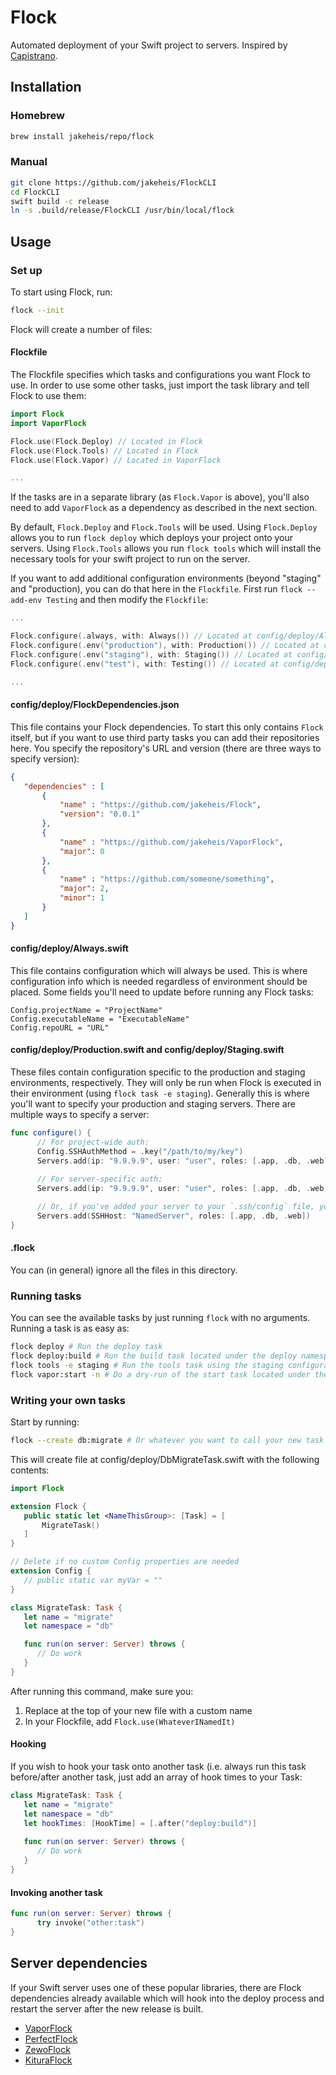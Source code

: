 # Flock

Automated deployment of your Swift project to servers. Inspired by [Capistrano](https://github.com/capistrano/capistrano).

## Installation
### Homebrew
```bash
brew install jakeheis/repo/flock
```
### Manual
```bash
git clone https://github.com/jakeheis/FlockCLI
cd FlockCLI
swift build -c release
ln -s .build/release/FlockCLI /usr/bin/local/flock
```

## Usage
### Set up
To start using Flock, run:
```bash
flock --init
```

Flock will create a number of files:

#### Flockfile
The Flockfile specifies which tasks and configurations you want Flock to use. In order to use some other tasks, just import the task library and tell Flock to use them:
```swift
import Flock
import VaporFlock

Flock.use(Flock.Deploy) // Located in Flock
Flock.use(Flock.Tools) // Located in Flock
Flock.use(Flock.Vapor) // Located in VaporFlock

...
```
If the tasks are in a separate library (as `Flock.Vapor` is above), you'll also need to add `VaporFlock` as a dependency as described in the next section.

By default, `Flock.Deploy` and `Flock.Tools` will be used. Using `Flock.Deploy` allows you to run `flock deploy` which deploys your project onto your servers. Using `Flock.Tools` allows you run `flock tools` which will install the necessary tools for your swift project to run on the server.

If you want to add additional configuration environments (beyond "staging" and "production), you can do that here in the `Flockfile`. First run `flock --add-env Testing` and then modify the `Flockfile`:
```swift
...

Flock.configure(.always, with: Always()) // Located at config/deploy/Always.swift
Flock.configure(.env("production"), with: Production()) // Located at config/deploy/Production.swift
Flock.configure(.env("staging"), with: Staging()) // Located at config/deploy/Staging.swift
Flock.configure(.env("test"), with: Testing()) // Located at config/deploy/Testing.swift

...
```

#### config/deploy/FlockDependencies.json
This file contains your Flock dependencies. To start this only contains `Flock` itself, but if you want to use third party tasks you can add their repositories here. You specify the repository's URL and version (there are three ways to specify version):
```json
{
   "dependencies" : [
       {
           "name" : "https://github.com/jakeheis/Flock",
           "version": "0.0.1"
       },
       {
           "name" : "https://github.com/jakeheis/VaporFlock",
           "major": 0
       },
       {
           "name" : "https://github.com/someone/something",
           "major": 2,
           "minor": 1
       }
   ]
}
```

#### config/deploy/Always.swift
This file contains configuration which will always be used. This is where configuration info which is needed regardless of environment should be placed. Some fields you'll need to update before running any Flock tasks:
```
Config.projectName = "ProjectName"
Config.executableName = "ExecutableName"
Config.repoURL = "URL"
```

#### config/deploy/Production.swift and config/deploy/Staging.swift
These files contain configuration specific to the production and staging environments, respectively. They will only be run when Flock is executed in their environment (using `flock task -e staging`). Generally this is where you'll want to specify your production and staging servers. There are multiple ways to specify a server:
```swift
func configure() {
      // For project-wide auth:
      Config.SSHAuthMethod = .key("/path/to/my/key")
      Servers.add(ip: "9.9.9.9", user: "user", roles: [.app, .db, .web])
      
      // For server-specific auth:
      Servers.add(ip: "9.9.9.9", user: "user", roles: [.app, .db, .web], authMethod: .key("/path/to/another/key)

      // Or, if you've added your server to your `.ssh/config` file, you can use this shorthand:
      Servers.add(SSHHost: "NamedServer", roles: [.app, .db, .web])
}
```

#### .flock
You can (in general) ignore all the files in this directory.

### Running tasks

You can see the available tasks by just running `flock` with no arguments. Running a task is as easy as:
```bash
flock deploy # Run the deploy task
flock deploy:build # Run the build task located under the deploy namespace
flock tools -e staging # Run the tools task using the staging configuration
flock vapor:start -n # Do a dry-run of the start task located under the Vapor namespace - print the commands that would be executed without actually executing anything
```

### Writing your own tasks
Start by running:
```bash
flock --create db:migrate # Or whatever you want to call your new task
```

This will create file at config/deploy/DbMigrateTask.swift with the following contents:
```swift
import Flock

extension Flock {
   public static let <NameThisGroup>: [Task] = [
       MigrateTask()
   ]
}

// Delete if no custom Config properties are needed
extension Config {
   // public static var myVar = ""
}

class MigrateTask: Task {
   let name = "migrate"
   let namespace = "db"

   func run(on server: Server) throws {
      // Do work
   }
}
```

After running this command, make sure you:
1. Replace <NameThisGroup> at the top of your new file with a custom name
2. In your Flockfile, add `Flock.use(WhateverINamedIt)`

#### Hooking

If you wish to hook your task onto another task (i.e. always run this task before/after another task, just add an array of hook times to your Task:
```swift
class MigrateTask: Task {
   let name = "migrate"
   let namespace = "db"
   let hookTimes: [HookTime] = [.after("deploy:build")]
   
   func run(on server: Server) throws {
      // Do work
   }
}
```

#### Invoking another task
```swift
func run(on server: Server) throws {
      try invoke("other:task")
}
```

## Server dependencies
If your Swift server uses one of these popular libraries, there are Flock dependencies already available which will hook into the deploy process and restart the server after the new release is built.

- [VaporFlock](https://github.com/jakeheis/VaporFlock)
- [PerfectFlock](https://github.com/jakeheis/PerfectFlock)
- [ZewoFlock](https://github.com/jakeheis/ZewoFlock)
- [KituraFlock](https://github.com/jakeheis/KituraFlock)
